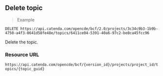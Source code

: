 ## Delete topic

> Example

```http
DELETE https://api.catenda.com/opencde/bcf/2.0/projects/3c34c9b3-1b9b-4750-a4f3-0641d58fe48e/topics/6411ce04-5391-40a6-97c2-be0ca45fcc96
```

Delete the topic.

### Resource URL

`https://api.catenda.com/opencde/bcf/{version_id}/projects/project_id/topics/{topic_guid}`
